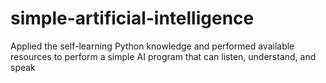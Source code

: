 # simple-artificial-intelligence
Applied the self-learning Python knowledge and performed available resources to perform a simple AI program that can listen, understand, and speak
